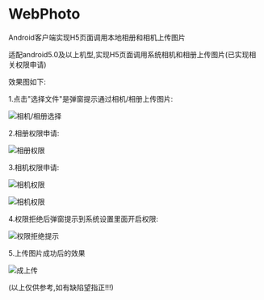 # WebPhoto
Android客户端实现H5页面调用本地相册和相机上传图片


适配android5.0及以上机型,实现H5页面调用系统相机和相册上传图片(已实现相关权限申请)

效果图如下:

1.点击"选择文件"是弹窗提示通过相机/相册上传图片:

![相机/相册选择](https://github.com/haganWu/WebPhoto/blob/master/screenshots/device-2019-08-06-095839.png)



2.相册权限申请:

![相册权限](https://github.com/haganWu/WebPhoto/blob/master/screenshots/device-2019-08-06-095922.png)



3.相机权限申请:

![相机权限](https://github.com/haganWu/WebPhoto/blob/master/screenshots/device-2019-08-06-095948.png)

![相机权限](https://github.com/haganWu/WebPhoto/blob/master/screenshots/device-2019-08-06-100006.png)



4.权限拒绝后弹窗提示到系统设置里面开启权限:

![权限拒绝提示](https://github.com/haganWu/WebPhoto/blob/master/screenshots/device-2019-08-06-100016.png)




5.上传图片成功后的效果

![成上传](https://github.com/haganWu/WebPhoto/blob/master/screenshots/device-2019-08-06-100145.png)



(以上仅供参考,如有缺陷望指正!!!)
